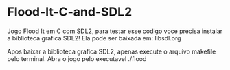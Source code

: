 # Flood-It-C-and-SDL2
Jogo Flood It em C com SDL2, para testar esse codigo voce precisa instalar a biblioteca grafica SDL2! Ela pode ser baixada em: libsdl.org

Apos baixar a biblioteca grafica SDL2, apenas execute o arquivo makefile pelo terminal. Abra o jogo pelo executavel ./flood
